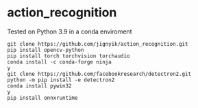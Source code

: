 # action_recognition
Tested on Python 3.9 in a conda enviroment

    git clone https://github.com/jignyik/action_recognition.git 
    pip install opencv-python
    pip install torch torchvision torchaudio
    conda install -c conda-forge ninja
    y
    git clone https://github.com/facebookresearch/detectron2.git
    python -m pip install -e detectron2
    conda install pywin32
    y
    pip install onnxruntime 
